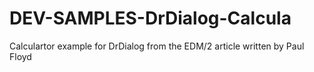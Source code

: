 DEV-SAMPLES-DrDialog-Calcula
============================

Calculartor example for DrDialog from the EDM/2 article written by Paul Floyd
